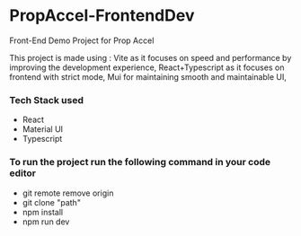 # PropAccel-FrontendDev
Front-End Demo Project for Prop Accel

This project is made using :
Vite as it focuses on speed and performance by improving the development experience,
React+Typescript as it focuses on frontend with strict mode,
Mui for maintaining smooth and maintainable UI,
<h3>Tech Stack used</h3>
<ul>
  <li>React</li>
  <li>Material UI</li>
  <li>Typescript</li>
</ul>

<h3>To run the project run the following command in your code editor</h3>
<ul>
  <li>git remote remove origin</li>
  <li>git clone "path"</li>
  <li>npm install</li>
  <li>npm run dev</li>
</ul>
